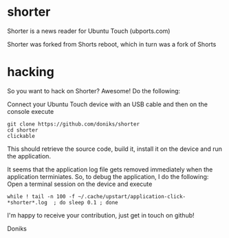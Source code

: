 # shorter
Shorter is a news reader for Ubuntu Touch (ubports.com)

Shorter was forked from Shorts reboot, which in turn was a fork of Shorts

# hacking

So you want to hack on Shorter? Awesome! Do the following:

Connect your Ubuntu Touch device with an USB cable and then on the console execute

```
git clone https://github.com/doniks/shorter
cd shorter 
clickable
```

This should retrieve the source code, build it, install it on the device and run the application. 

It seems that the application log file gets removed immediately when the application terminiates. So, to debug the application, I do the following:
Open a terminal session on the device and execute 
```
while ! tail -n 100 -f ~/.cache/upstart/application-click-*shorter*.log  ; do sleep 0.1 ; done
```

I'm happy to receive your contribution, just get in touch on github!

Doniks



